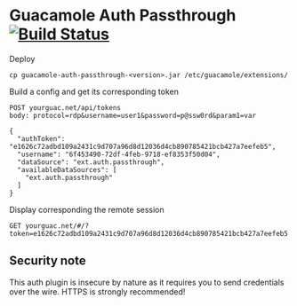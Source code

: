 Guacamole Auth Passthrough [![Build Status](https://travis-ci.org/edouardswiac/guacamole-auth-passthrough.svg?branch=master)](https://travis-ci.org/edouardswiac/guacamole-auth-passthrough)
=========
Deploy
```
cp guacamole-auth-passthrough-<version>.jar /etc/guacamole/extensions/
```
Build a config and get its corresponding token

```
POST yourguac.net/api/tokens
body: protocol=rdp&username=user1&password=p@ssw0rd&param1=var
```


```
{
  "authToken": "e1626c72adbd109a2431c9d707a96d8d12036d4cb890785421bcb427a7eefeb5",
  "username": "6f453490-72df-4feb-9718-ef8353f50d04",
  "dataSource": "ext.auth.passthrough",
  "availableDataSources": [
    "ext.auth.passthrough"
  ]
}
```

Display corresponding the remote session
```
GET yourguac.net/#/?token=e1626c72adbd109a2431c9d707a96d8d12036d4cb890785421bcb427a7eefeb5
```

Security note
------

This auth plugin is insecure by nature as it requires you to send credentials over the wire. HTTPS is strongly recommended!
